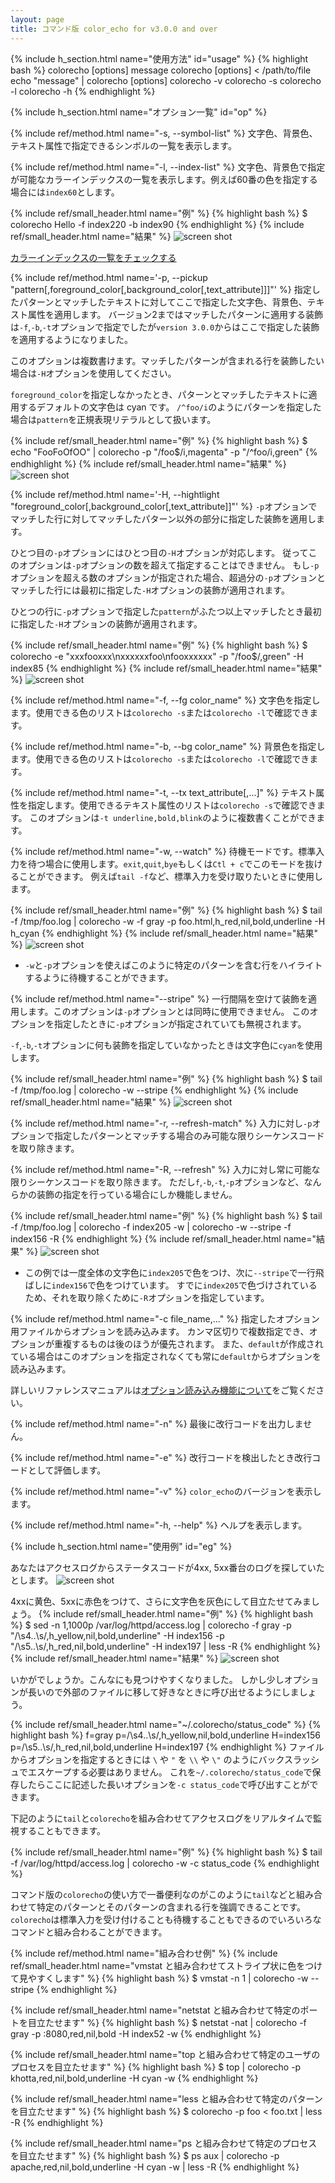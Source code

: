 ```yaml
---
layout: page
title: コマンド版 color_echo for v3.0.0 and over
---
```


{% include h_section.html name="使用方法" id="usage" %}
{% highlight bash %}
colorecho [options] message
colorecho [options] < /path/to/file
echo "message" | colorecho [options]
colorecho -v
colorecho -s
colorecho -l
colorecho -h
{% endhighlight %}

{% include h_section.html name="オプション一覧" id="op" %}

{% include ref/method.html name="-s, --symbol-list" %}
文字色、背景色、テキスト属性で指定できるシンボルの一覧を表示します。

{% include ref/method.html name="-l, --index-list" %}
文字色、背景色で指定が可能なカラーインデックスの一覧を表示します。例えば60番の色を指定する場合には`index60`とします。

{% include ref/small_header.html name="例" %}
{% highlight bash %}
$ colorecho Hello -f index220 -b index90
{% endhighlight %}
{% include ref/small_header.html name="結果" %}
![screen shot](/images/ref_cli/index01.png)

[カラーインデックスの一覧をチェックする](ref_colors.html)

{% include ref/method.html name='-p, --pickup "pattern[,foreground_color[,background_color[,text_attribute]]]"' %}
指定したパターンとマッチしたテキストに対してここで指定した文字色、背景色、テキスト属性を適用します。
バージョン2まではマッチしたパターンに適用する装飾は`-f`,`-b`,`-t`オプションで指定でしたが`version 3.0.0`からはここで指定した装飾を適用するようになりました。

このオプションは複数書けます。マッチしたパターンが含まれる行を装飾したい場合は`-H`オプションを使用してください。   

`foreground_color`を指定しなかったとき、パターンとマッチしたテキストに適用するデフォルトの文字色は cyan です。
`/^foo/i`のようにパターンを指定した場合は`pattern`を正規表現リテラルとして扱います。

{% include ref/small_header.html name="例" %}
{% highlight bash %}
$ echo "FooFoOfOO" | colorecho -p "/foo$/i,magenta" -p "/^foo/i,green"
{% endhighlight %}
{% include ref/small_header.html name="結果" %}
![screen shot](/images/ref_cli/pickup01.png)

{% include ref/method.html name='-H, --hightlight "foreground_color[,background_color[,text_attribute]]"' %}
`-p`オプションでマッチした行に対してマッチしたパターン以外の部分に指定した装飾を適用します。  

ひとつ目の`-p`オプションにはひとつ目の`-H`オプションが対応します。
従ってこのオプションは`-p`オプションの数を超えて指定することはできません。
もし`-p`オプションを超える数のオプションが指定された場合、超過分の`-p`オプションとマッチした行には最初に指定した`-H`オプションの装飾が適用されます。   

ひとつの行に`-p`オプションで指定した`pattern`がふたつ以上マッチしたとき最初に指定した`-H`オプションの装飾が適用されます。   


{% include ref/small_header.html name="例" %}
{% highlight bash %}
$ colorecho -e "xxxfooxxx\nxxxxxxfoo\nfooxxxxxx" -p "/foo$/,green" -H index85
{% endhighlight %}
{% include ref/small_header.html name="結果" %}
![screen shot](/images/ref_cli/highlight01.png)

{% include ref/method.html name="-f, --fg color_name" %}
文字色を指定します。使用できる色のリストは`colorecho -s`または`colorecho -l`で確認できます。

{% include ref/method.html name="-b, --bg color_name" %}
背景色を指定します。使用できる色のリストは`colorecho -s`または`colorecho -l`で確認できます。

{% include ref/method.html name="-t, --tx text_attribute[,...]" %}
テキスト属性を指定します。使用できるテキスト属性のリストは`colorecho -s`で確認できます。
このオプションは`-t underline,bold,blink`のように複数書くことができます。

{% include ref/method.html name="-w, --watch" %}
待機モードです。標準入力を待つ場合に使用します。`exit`,`quit`,`bye`もしくは`Ctl + c`でこのモードを抜けることができます。
例えば`tail -f`など、標準入力を受け取りたいときに使用します。

{% include ref/small_header.html name="例" %}
{% highlight bash %}
$ tail -f /tmp/foo.log | colorecho -w -f gray -p foo.html,h_red,nil,bold,underline -H h_cyan
{% endhighlight %}
{% include ref/small_header.html name="結果" %}
![screen shot](/images/ref_cli/watch01.png)

* `-w`と`-p`オプションを使えばこのように特定のパターンを含む行をハイライトするように待機することができます。

{% include ref/method.html name="--stripe" %}
一行間隔を空けて装飾を適用します。このオプションは`-p`オプションとは同時に使用できません。
このオプションを指定したときに`-p`オプションが指定されていても無視されます。   

`-f`,`-b`,`-t`オプションに何も装飾を指定していなかったときは文字色に`cyan`を使用します。

{% include ref/small_header.html name="例" %}
{% highlight bash %}
$ tail -f /tmp/foo.log | colorecho -w --stripe
{% endhighlight %}
{% include ref/small_header.html name="結果" %}
![screen shot](/images/ref_cli/stripe01.png)

{% include ref/method.html name="-r, --refresh-match" %}
入力に対し`-p`オプションで指定したパターンとマッチする場合のみ可能な限りシーケンスコードを取り除きます。

{% include ref/method.html name="-R, --refresh" %}
入力に対し常に可能な限りシーケンスコードを取り除きます。
ただし`f`,`-b`,`-t`,`-p`オプションなど、なんらかの装飾の指定を行っている場合にしか機能しません。

{% include ref/small_header.html name="例" %}
{% highlight bash %}
$ tail -f /tmp/foo.log | colorecho -f index205 -w | colorecho -w --stripe -f index156 -R
{% endhighlight %}
{% include ref/small_header.html name="結果" %}
![screen shot](/images/ref_cli/refresh01.png)

* この例では一度全体の文字色に`index205`で色をつけ、次に`--stripe`で一行飛ばしに`index156`で色をつけています。
すでに`index205`で色づけされているため、それを取り除くために`-R`オプションを指定しています。

{% include ref/method.html name="-c file_name,..." %}
指定したオプション用ファイルからオプションを読み込みます。
カンマ区切りで複数指定でき、オプションが重複するものは後のほうが優先されます。
また、`default`が作成されている場合はこのオプションを指定されなくても常に`default`からオプションを読み込みます。

詳しいリファレンスマニュアルは[オプション読み込み機能について](ref_conf.html)をご覧ください。

{% include ref/method.html name="-n" %}
最後に改行コードを出力しません。

{% include ref/method.html name="-e" %}
改行コードを検出したとき改行コードとして評価します。

{% include ref/method.html name="-v" %}
`color_echo`のバージョンを表示します。

{% include ref/method.html name="-h, --help" %}
ヘルプを表示します。

{% include h_section.html name="使用例" id="eg" %}

あなたはアクセスログからステータスコードが4xx, 5xx番台のログを探していたとします。
![screen shot](/images/ref_cli/eg01.png)

4xxに黄色、5xxに赤色をつけて、さらに文字色を灰色にして目立たせてみましょう。
{% include ref/small_header.html name="例" %}
{% highlight bash %}
$ sed -n 1,1000p /var/log/httpd/access.log | colorecho -f gray -p "/\\s4..\\s/,h_yellow,nil,bold,underline" -H index156 -p "/\\s5..\\s/,h_red,nil,bold,underline" -H index197 | less -R
{% endhighlight %}
{% include ref/small_header.html name="結果" %}
![screen shot](/images/ref_cli/eg02.png)

いかがでしょうか。こんなにも見つけやすくなりました。
しかし少しオプションが長いので外部のファイルに移して好きなときに呼び出せるようにしましょう。

{% include ref/small_header.html name="~/.colorecho/status_code" %}
{% highlight bash %}
f=gray
p=/\s4..\s/,h_yellow,nil,bold,underline
H=index156
p=/\s5..\s/,h_red,nil,bold,underline
H=index197
{% endhighlight %}
ファイルからオプションを指定するときには `\` や `"` を `\\` や `\"` のようにバックスラッシュでエスケープする必要はありません。
これを`~/.colorecho/status_code`で保存したらここに記述した長いオプションを`-c status_code`で呼び出すことができます。

下記のように`tail`と`colorecho`を組み合わせてアクセスログをリアルタイムで監視することもできます。

{% include ref/small_header.html name="例" %}
{% highlight bash %}
$ tail -f /var/log/httpd/access.log | colorecho -w -c status_code
{% endhighlight %}

コマンド版の`colorecho`の使い方で一番便利なのがこのように`tail`などと組み合わせて特定のパターンとそのパターンの含まれる行を強調できることです。
`colorecho`は標準入力を受け付けることも待機することもできるのでいろいろなコマンドと組み合わることができます。

{% include ref/method.html name="組み合わせ例" %}
{% include ref/small_header.html name="vmstat と組み合わせてストライプ状に色をつけて見やすくします" %}
{% highlight bash %}
$ vmstat -n 1 | colorecho -w --stripe
{% endhighlight %}

{% include ref/small_header.html name="netstat と組み合わせて特定のポートを目立たせます" %}
{% highlight bash %}
$ netstat -nat | colorecho -f gray -p :8080,red,nil,bold -H index52 -w
{% endhighlight %}

{% include ref/small_header.html name="top と組み合わせて特定のユーザのプロセスを目立たせます" %}
{% highlight bash %}
$ top | colorecho -p khotta,red,nil,bold,underline -H cyan -w
{% endhighlight %}

{% include ref/small_header.html name="less と組み合わせて特定のパターンを目立たせます" %}
{% highlight bash %}
$ colorecho -p foo < foo.txt | less -R
{% endhighlight %}

{% include ref/small_header.html name="ps と組み合わせて特定のプロセスを目立たせます" %}
{% highlight bash %}
$ ps aux | colorecho -p apache,red,nil,bold,underline -H cyan -w | less -R
{% endhighlight %}
